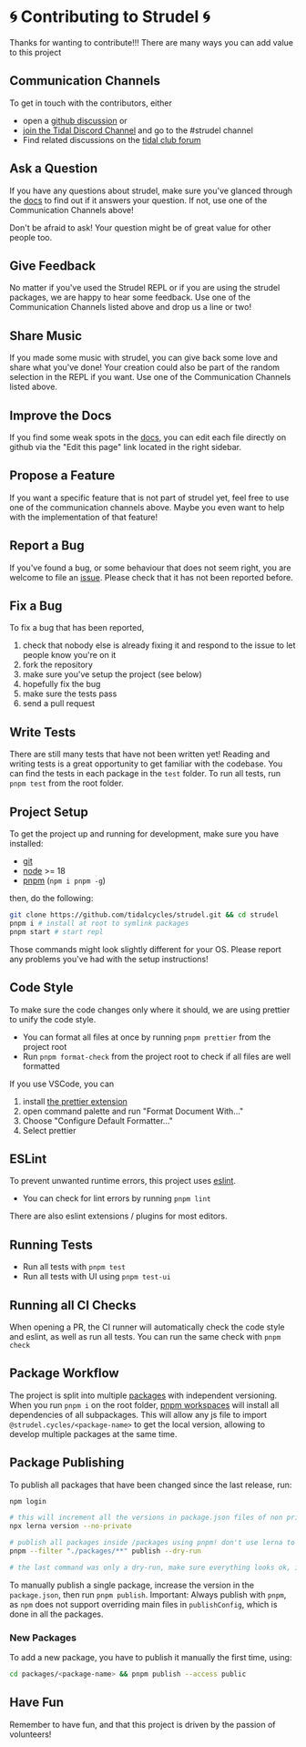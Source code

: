 # 🌀 Contributing to Strudel 🌀

Thanks for wanting to contribute!!! There are many ways you can add value to this project

## Communication Channels

To get in touch with the contributors, either

- open a [github discussion](https://github.com/tidalcycles/strudel/discussions) or
- [join the Tidal Discord Channel](https://discord.gg/remJ6gQA) and go to the #strudel channel
- Find related discussions on the [tidal club forum](https://club.tidalcycles.org/)

## Ask a Question

If you have any questions about strudel, make sure you've glanced through the
[docs](https://strudel.tidalcycles.org/learn/) to find out if it answers your question.
If not, use one of the Communication Channels above!

Don't be afraid to ask! Your question might be of great value for other people too.

## Give Feedback

No matter if you've used the Strudel REPL or if you are using the strudel packages, we are happy to hear some feedback.
Use one of the Communication Channels listed above and drop us a line or two!

## Share Music

If you made some music with strudel, you can give back some love and share what you've done!
Your creation could also be part of the random selection in the REPL if you want.
Use one of the Communication Channels listed above.

## Improve the Docs

If you find some weak spots in the [docs](https://strudel.tidalcycles.org/learn/getting-started),
you can edit each file directly on github via the "Edit this page" link located in the right sidebar.

## Propose a Feature

If you want a specific feature that is not part of strudel yet, feel free to use one of the communication channels above.
Maybe you even want to help with the implementation of that feature!

## Report a Bug

If you've found a bug, or some behaviour that does not seem right, you are welcome to file an [issue](https://github.com/tidalcycles/strudel/issues).
Please check that it has not been reported before.

## Fix a Bug

To fix a bug that has been reported,

1. check that nobody else is already fixing it and respond to the issue to let people know you're on it
2. fork the repository
3. make sure you've setup the project (see below)
4. hopefully fix the bug
5. make sure the tests pass
6. send a pull request

## Write Tests

There are still many tests that have not been written yet! Reading and writing tests is a great opportunity to get familiar with the codebase.
You can find the tests in each package in the `test` folder. To run all tests, run `pnpm test` from the root folder.

## Project Setup

To get the project up and running for development, make sure you have installed:

- [git](https://git-scm.com/)
- [node](https://nodejs.org/en/) >= 18
- [pnpm](https://pnpm.io/) (`npm i pnpm -g`)

then, do the following:

```sh
git clone https://github.com/tidalcycles/strudel.git && cd strudel
pnpm i # install at root to symlink packages
pnpm start # start repl
```

Those commands might look slightly different for your OS.
Please report any problems you've had with the setup instructions!

## Code Style

To make sure the code changes only where it should, we are using prettier to unify the code style.

- You can format all files at once by running `pnpm prettier` from the project root
- Run `pnpm format-check` from the project root to check if all files are well formatted

If you use VSCode, you can

1. install [the prettier extension](https://marketplace.visualstudio.com/items?itemName=esbenp.prettier-vscode)
2. open command palette and run "Format Document With..."
3. Choose "Configure Default Formatter..."
4. Select prettier

## ESLint

To prevent unwanted runtime errors, this project uses [eslint](https://eslint.org/).

- You can check for lint errors by running `pnpm lint`

There are also eslint extensions / plugins for most editors.

## Running Tests

- Run all tests with `pnpm test`
- Run all tests with UI using `pnpm test-ui`

## Running all CI Checks

When opening a PR, the CI runner will automatically check the code style and eslint, as well as run all tests.
You can run the same check with `pnpm check`

## Package Workflow

The project is split into multiple [packages](https://github.com/tidalcycles/strudel/tree/main/packages) with independent versioning.
When you run `pnpm i` on the root folder, [pnpm workspaces](https://pnpm.io/workspaces) will install all dependencies of all subpackages. This will allow any js file to import `@strudel.cycles/<package-name>` to get the local version,
allowing to develop multiple packages at the same time.

## Package Publishing

To publish all packages that have been changed since the last release, run:

```sh
npm login

# this will increment all the versions in package.json files of non private packages to selected versions
npx lerna version --no-private

# publish all packages inside /packages using pnpm! don't use lerna to publish!!
pnpm --filter "./packages/**" publish --dry-run

# the last command was only a dry-run, make sure everything looks ok, if yes, run the same command without flag
```

To manually publish a single package, increase the version in the `package.json`, then run `pnpm publish`.
Important: Always publish with `pnpm`, as `npm` does not support overriding main files in `publishConfig`, which is done in all the packages.

### New Packages

To add a new package, you have to publish it manually the first time, using:

```sh
cd packages/<package-name> && pnpm publish --access public
```

## Have Fun

Remember to have fun, and that this project is driven by the passion of volunteers!
